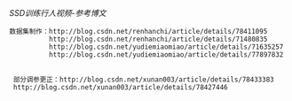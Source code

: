 *SSD训练行人视频-参考博文*

    数据集制作：http://blog.csdn.net/renhanchi/article/details/78411095
              http://blog.csdn.net/renhanchi/article/details/71480835
              http://blog.csdn.net/yudiemiaomiao/article/details/71635257
              http://blog.csdn.net/yudiemiaomiao/article/details/77897832
     
     
     部分调参更正：http://blog.csdn.net/xunan003/article/details/78433383
     http://blog.csdn.net/xunan003/article/details/78427446
